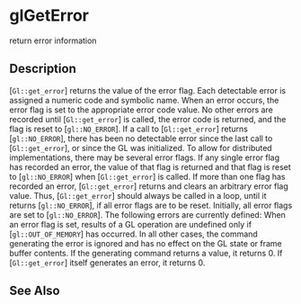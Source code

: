 # glGetError
return error information

## Description
[`Gl::get_error`] returns the value of the error flag. Each detectable
  error is assigned a numeric code and symbolic name. When an error
  occurs, the error flag is set to the appropriate error code value. No
  other errors are recorded until [`Gl::get_error`] is called, the error
  code is returned, and the flag is reset to [`gl::NO_ERROR`]. If a call
  to [`Gl::get_error`] returns [`gl::NO_ERROR`], there has been no
  detectable error since the last call to [`Gl::get_error`], or since
  the GL was initialized.
To allow for distributed implementations, there may be several error
  flags. If any single error flag has recorded an error, the value of
  that flag is returned and that flag is reset to [`gl::NO_ERROR`] when
  [`Gl::get_error`] is called. If more than one flag has recorded an
  error, [`Gl::get_error`] returns and clears an arbitrary error flag
  value. Thus, [`Gl::get_error`] should always be called in a loop,
  until it returns [`gl::NO_ERROR`], if all error flags are to be reset.
Initially, all error flags are set to [`gl::NO_ERROR`].
The following errors are currently defined:
When an error flag is set, results of a GL operation are undefined
  only if [`gl::OUT_OF_MEMORY`] has occurred. In all other cases, the
  command generating the error is ignored and has no effect on the GL
  state or frame buffer contents. If the generating command returns a
  value, it returns 0. If [`Gl::get_error`] itself generates an error,
  it returns 0.

## See Also
